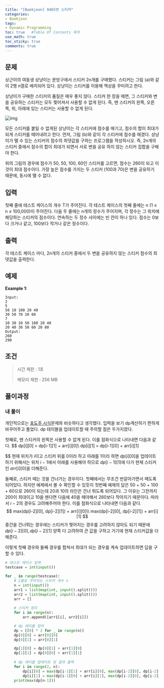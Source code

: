```yaml
---
title: "[Baekjoon] 9465번 스티커"
categories: 
- Baekjoon
tags:
- Dynamic Programming
toc: true   #Table Of Contents 목차 
use_math: true
toc_sticky: true
comments: true
---
```


## 문제

상근이의 여동생 상냥이는 문방구에서 스티커 2n개를 구매했다. 스티커는 그림 (a)와 같이 2행 n열로 배치되어 있다. 상냥이는 스티커를 이용해 책상을 꾸미려고 한다.

상냥이가 구매한 스티커의 품질은 매우 좋지 않다. 스티커 한 장을 떼면, 그 스티커와 변을 공유하는 스티커는 모두 찢어져서 사용할 수 없게 된다. 즉, 뗀 스티커의 왼쪽, 오른쪽, 위, 아래에 있는 스티커는 사용할 수 없게 된다.

![img](https://www.acmicpc.net/upload/images/sticker.png)

모든 스티커를 붙일 수 없게된 상냥이는 각 스티커에 점수를 매기고, 점수의 합이 최대가 되게 스티커를 떼어내려고 한다. 먼저, 그림 (b)와 같이 각 스티커에 점수를 매겼다. 상냥이가 뗄 수 있는 스티커의 점수의 최댓값을 구하는 프로그램을 작성하시오. 즉, 2n개의 스티커 중에서 점수의 합이 최대가 되면서 서로 변을 공유 하지 않는 스티커 집합을 구해야 한다.

위의 그림의 경우에 점수가 50, 50, 100, 60인 스티커를 고르면, 점수는 260이 되고 이 것이 최대 점수이다. 가장 높은 점수를 가지는 두 스티커 (100과 70)은 변을 공유하기 때문에, 동시에 뗄 수 없다.

## 입력

첫째 줄에 테스트 케이스의 개수 T가 주어진다. 각 테스트 케이스의 첫째 줄에는 n (1 ≤ n ≤ 100,000)이 주어진다. 다음 두 줄에는 n개의 정수가 주어지며, 각 정수는 그 위치에 해당하는 스티커의 점수이다. 연속하는 두 정수 사이에는 빈 칸이 하나 있다. 점수는 0보다 크거나 같고, 100보다 작거나 같은 정수이다. 

## 출력

각 테스트 케이스 마다, 2n개의 스티커 중에서 두 변을 공유하지 않는 스티커 점수의 최댓값을 출력한다.

## 예제

**Example 1:**

```
Input: 
2
5
50 10 100 20 40
30 50 70 10 60
7
10 30 10 50 100 20 40
20 40 30 50 60 20 80
Output: 
260
290
```

## 조건

> 시간 제한 : 1초
>
> 메모리 제한 : 256 MB

## 풀이과정

### 내 풀이

개인적으로는 [포도주 시식](https://leeyeongeol.github.io/baekjoon/Baekjoon-2156%EB%B2%88-%ED%8F%AC%EB%8F%84%EC%A3%BC-%EC%8B%9C%EC%8B%9D/)문제와 비슷하다고 생각했다. 입력을 보기 dp계산하기 편하게 바꾸어주고 풀었다. dp 테이블을 업데이트할 때 주의할 점은 두가지였다.

첫째로, 뗀 스티커의 왼쪽은 사용할 수 없게 된다. 이를 점화식으로 나타내면 다음과 같다.
$$
dp[i][0] = dp[i-1][1] + arr[i][0]\\
dp[i][1] = dp[i-1][0] + arr[i][1]
$$
현재 위치가 $i$이고 스티커 위를 0이라 하고 아래를 1이라 하면 $dp[i][0]$을 업데이트하기 위해서는 위치 $i-1$에서 아래를 사용해야 하므로 $dp[i-1][1]$에 다가 현재 스티커인 $arr[i][0]$을 더해준다.

둘째로, 스티커 떼는 것을 건너가는 경우이다. 첫째에서는 무조건 번갈아가면서 떼도록 되어있다. 하지만 예제에서 볼 수 확인할 수 있듯이 첫번째 예제의 답은 50 + 50 + 100 + 60으로 260이 되는데 20과 10의 라인은 건너 뛰도록 되어있다. 그 이유는 그전까지 200이 최대이고 10을 뗀다면 다음에 40을 떼야해서 260보다 작아지기 때문이다. 따라서 $i-2$의 경우도 고려해주어야 한다. 이를 점화식으로 나타내면 다음과 같다.
$$
max(dp[i-2][0], dp[i-2][1]) + arr[i][0]\\
max(dp[i-2][0], dp[i-2][1]) + arr[i][1]
$$
중간을 건너뛰는 경우에는 스티커가 찢어지는 경우를 고려하지 않아도 되기 때문에 $dp[i-2][0], dp[i-2][1]$ 양쪽 다 고려하여 큰 값을 구하고 거기에 현재 스티커값을 더해준다.

이렇게 첫째 경우와 둘째 경우를 합쳐서 최대가 되는 경우를 계속 업데이트하면 답을 구할 수 있다.

```python
# 테스트 케이스 입력
testcase = int(input())

for _ in range(testcase):
    # 2줄로 주어지는 스티커 개수 n
    n = int(input())
    arr1 = list(map(int, input().split()))
    arr2 = list(map(int, input().split()))
    arr = []
    
    # 스티커 정리
    for i in range(n):
        arr.append([arr1[i], arr2[i]])

    # dp 테이블 정의
    dp = [[0] * 2 for _ in range(n)]
    dp[0][0] = arr[0][0]
    dp[0][1] = arr[0][1]

    dp[1][0] = dp[0][1] + arr[1][0]
    dp[1][1] = dp[0][0] + arr[1][1]
    
    # dp 테이블 업데이트 및 결과 출력
    for i in range(2, n):
        dp[i][0] = max(dp[i-1][1] + arr[i][0], max(dp[i-2][0], dp[i-2][1] )+ arr[i][0])
        dp[i][1] = max(dp[i-1][0] + arr[i][1], max(dp[i-2][0], dp[i-2][1] )+ arr[i][1])
    print(max(dp[n-1]))
```
